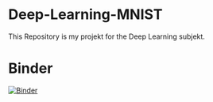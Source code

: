 # Deep-Learning-MNIST
This Repository is my projekt for the Deep Learning subjekt.
# Binder
[![Binder](https://mybinder.org/badge_logo.svg)](https://mybinder.org/v2/gh/MHanakam/Deep-Learning-MNIST/main?labpath=DeepLearning.ipynb)

